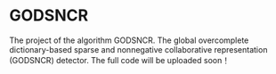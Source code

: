 # GODSNCR
The project of the algorithm GODSNCR. The global overcomplete dictionary-based sparse and nonnegative collaborative representation (GODSNCR) detector.
The full code will be uploaded soon！

